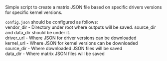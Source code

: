 Simple script to create a matrix JSON file based on specific drivers versions for specific kernel versions.

`config.json` should be configured as follows:\
vendor_dir - Directory under root where outputs will be saved. source_dir and data_dir should be under it.\
driver_url - Where JSON for driver versions can be downloaded\
kernel_url - Where JSON for kernel versions can be downloaded\
source_dir - Where downloaded JSON files will be saved\
data_dir - Where matrix JSON files will be saved


